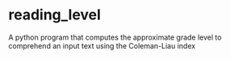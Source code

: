 # reading_level
A python program that computes the approximate grade level to comprehend an input text using the Coleman-Liau index
